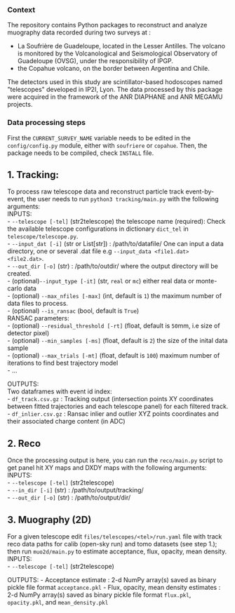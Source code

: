 ### Context  
The repository contains Python packages to reconstruct and analyze muography data recorded during two surveys at :
- La Soufrière de Guadeloupe, located in the Lesser Antilles. The volcano is monitored by the Volcanological and Seismological Observatory of Guadeloupe (OVSG), under the responsibility of IPGP. 
- the Copahue volcano, on the border between Argentina and Chile.

The detectors used in this study are scintillator-based hodoscopes named "telescopes" developed in IP2I, Lyon. 
The data processed by this package were acquired in the framework of the ANR DIAPHANE and ANR MEGAMU projects.  
  
### Data processing steps  
First the ```CURRENT_SURVEY_NAME``` variable needs to be edited in the ```config/config.py``` module, either with ```soufriere``` or ```copahue```. Then, the package needs to be compiled, check ```INSTALL``` file.

## 1. Tracking:  
To process raw telescope data and reconstruct particle track event-by-event, the user needs to run ```python3 tracking/main.py``` with the following arguments:    
INPUTS:  
    - ```--telescope [-tel]``` (str2telescope) the telescope name (required): Check the available telescope configurations in  dictionary ```dict_tel``` in ```telescope/telescope.py```.  
    - ```--input_dat [-i]``` (str or List[str]) :  /path/to/datafile/  One can input a data directory, one or several .dat file e.g ```--input_data <file1.dat> <file2.dat>```.  
    - ```--out_dir [-o]``` (str) : /path/to/outdir/ where the output directory will be created.  
    - (optional)```--input_type [-it]``` (str, ```real``` or ```mc```) either real data or monte-carlo data  
    - (optional) ```--max_nfiles [-max]```  (int, default is ```1```) the maximum number of data files to process.  
    - (optional) ```--is_ransac```  (bool, default is ```True```)  
    RANSAC parameters:  
    - (optional) ```--residual_threshold [-rt]```  (float, default is ```50```mm, i.e size of detector pixel)  
    - (optional) ```--min_samples [-ms]```  (float, default is ```2```) the size of the inital data sample  
    - (optional) ```--max_trials [-mt]```  (float, default is ```100```) maximum number of iterations to find best trajectory model  
    - ...  

OUTPUTS:  
    Two dataframes with event id index:    
        - ```df_track.csv.gz``` : Tracking output (intersection points XY coordinates between fitted trajectories and each telescope panel) for each filtered track.  
        - ```df_inlier.csv.gz``` : Ransac inlier and outlier XYZ points coordinates and their associated charge content (in ADC)  

## 2. Reco  
Once the processing output is here, you can run the ```reco/main.py``` script to get panel hit XY maps and DXDY maps with the following arguments:  
INPUTS:  
    - ```--telescope [-tel]``` (str2telescope)  
    - ```--in_dir [-i]``` (str) : /path/to/output/tracking/  
    - ```--out_dir [-o]``` (str) : /path/to/output/dir/  

## 3. Muography (2D)     
For a given telescope edit ```files/telescopes/<tel>/run.yaml``` file with track reco data paths for calib (open-sky run) and tomo datasets (see step 1.); then run ```muo2d/main.py``` to estimate acceptance, flux, opacity, mean density.
INPUTS:  
    - ```--telescope [-tel]``` (str2telescope)  

OUTPUTS: 
    - Acceptance estimate : 2-d NumPy array(s) saved as binary pickle file format ```acceptance.pkl```
    - Flux, opacity, mean density estimates : 2-d NumPy array(s) saved as binary pickle file format ```flux.pkl```, ```opacity.pkl```, and ```mean_density.pkl```


